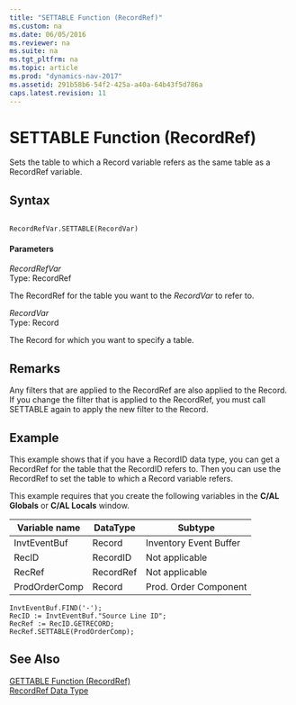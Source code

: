```yaml
---
title: "SETTABLE Function (RecordRef)"
ms.custom: na
ms.date: 06/05/2016
ms.reviewer: na
ms.suite: na
ms.tgt_pltfrm: na
ms.topic: article
ms.prod: "dynamics-nav-2017"
ms.assetid: 291b58b6-54f2-425a-a40a-64b43f5d786a
caps.latest.revision: 11
---
```

# SETTABLE Function (RecordRef)
Sets the table to which a Record variable refers as the same table as a RecordRef variable.  
  
## Syntax  
  
```  
  
RecordRefVar.SETTABLE(RecordVar)  
```  
  
#### Parameters  
 *RecordRefVar*  
 Type: RecordRef  
  
 The RecordRef for the table you want to the *RecordVar* to refer to.  
  
 *RecordVar*  
 Type: Record  
  
 The Record for which you want to specify a table.  
  
## Remarks  
 Any filters that are applied to the RecordRef are also applied to the Record. If you change the filter that is applied to the RecordRef, you must call SETTABLE again to apply the new filter to the Record.  
  
## Example  
 This example shows that if you have a RecordID data type, you can get a RecordRef for the table that the RecordID refers to. Then you can use the RecordRef to set the table to which a Record variable refers.  
  
 This example requires that you create the following variables in the **C/AL Globals** or **C/AL Locals** window.  
  
|Variable name|DataType|Subtype|  
|-------------------|--------------|-------------|  
|InvtEventBuf|Record|Inventory Event Buffer|  
|RecID|RecordID|Not applicable|  
|RecRef|RecordRef|Not applicable|  
|ProdOrderComp|Record|Prod. Order Component|  
  
```  
InvtEventBuf.FIND('-');  
RecID := InvtEventBuf."Source Line ID";  
RecRef := RecID.GETRECORD;  
RecRef.SETTABLE(ProdOrderComp);  
```  
  
## See Also  
 [GETTABLE Function \(RecordRef\)](GETTABLE-Function--RecordRef-.md)   
 [RecordRef Data Type](RecordRef-Data-Type.md)